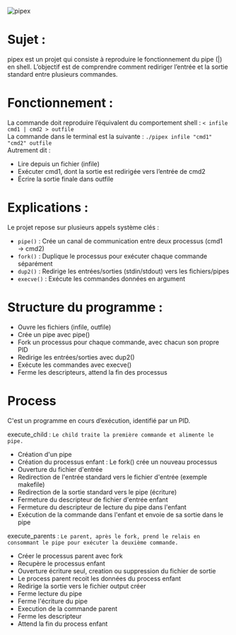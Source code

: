 ![pipex](https://github.com/user-attachments/assets/e8536226-6141-4131-ba23-b4b690ef08cc)

# Sujet :
pipex est un projet qui consiste à reproduire le fonctionnement du pipe (|) en shell. L’objectif est de comprendre comment rediriger l’entrée et la sortie standard entre plusieurs commandes.

# Fonctionnement :
La commande doit reproduire l’équivalent du comportement shell : `< infile cmd1 | cmd2 > outfile` <br>
La commande dans le terminal est la suivante : `./pipex infile "cmd1" "cmd2" outfile` <br>
Autrement dit :
- Lire depuis un fichier (infile)
- Exécuter cmd1, dont la sortie est redirigée vers l’entrée de cmd2
- Écrire la sortie finale dans outfile

# Explications :
Le projet repose sur plusieurs appels système clés : <br>
- `pipe()` : Crée un canal de communication entre deux processus (cmd1 → cmd2)
- `fork()` : Duplique le processus pour exécuter chaque commande séparément
- `dup2()` : Redirige les entrées/sorties (stdin/stdout) vers les fichiers/pipes
- `execve()` : Exécute les commandes données en argument

# Structure du programme :
- Ouvre les fichiers (infile, outfile)
- Crée un pipe avec pipe()
- Fork un processus pour chaque commande, avec chacun son propre PID
- Redirige les entrées/sorties avec dup2()
- Exécute les commandes avec execve()
- Ferme les descripteurs, attend la fin des processus

# Process
C'est un programme en cours d’exécution, identifié par un PID.

execute_child : `Le child traite la première commande et alimente le pipe.`
- Création d'un pipe
- Création du processus enfant : Le fork() crée un nouveau processus
- Ouverture du fichier d'entrée
- Redirection de l'entrée standard vers le fichier d'entrée (exemple makefile)
- Redirection de la sortie standard vers le pipe (écriture)
- Fermeture du descripteur de fichier d'entrée enfant
- Fermeture du descripteur de lecture du pipe dans l'enfant
- Exécution de la commande dans l'enfant et envoie de sa sortie dans le pipe

execute_parents : `Le parent, après le fork, prend le relais en consommant le pipe pour exécuter la deuxième commande.`
- Créer le processus parent avec fork
- Recupère le processus enfant
- Ouverture écriture seul, creation ou suppression du fichier de sortie
- Le process parent recoit les données du process enfant
- Redirige la sortie vers le fichier output créer
- Ferme lecture du pipe
- Ferme l'écriture du pipe
- Execution de la commande parent
- Ferme les descripteur
- Attend la fin du process enfant
